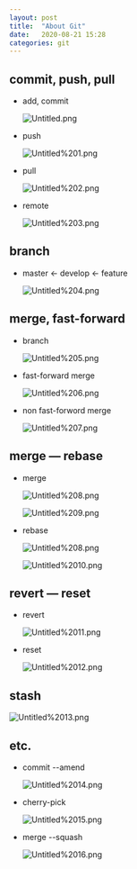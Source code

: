 ```yaml
---
layout: post
title:  "About Git"
date:   2020-08-21 15:28
categories: git
---
```


## commit, push, pull

- add, commit

    ![Untitled.png]({{site.baseurl}}/assets/images/2020-08-21-about-git/Untitled.png)

- push

    ![Untitled%201.png]({{site.baseurl}}/assets/images/2020-08-21-about-git/Untitled%201.png)

- pull

    ![Untitled%202.png]({{site.baseurl}}/assets/images/2020-08-21-about-git/Untitled%202.png)

- remote

    ![Untitled%203.png]({{site.baseurl}}/assets/images/2020-08-21-about-git/Untitled%203.png)

## branch

- master ← develop ← feature

    ![Untitled%204.png]({{site.baseurl}}/assets/images/2020-08-21-about-git/Untitled%204.png)

## merge, fast-forward

- branch

    ![Untitled%205.png]({{site.baseurl}}/assets/images/2020-08-21-about-git/Untitled%205.png)

- fast-forward merge

    ![Untitled%206.png]({{site.baseurl}}/assets/images/2020-08-21-about-git/Untitled%206.png)

- non fast-forword merge

    ![Untitled%207.png]({{site.baseurl}}/assets/images/2020-08-21-about-git/Untitled%207.png)

## merge — rebase

- merge

    ![Untitled%208.png]({{site.baseurl}}/assets/images/2020-08-21-about-git/Untitled%208.png)

    ![Untitled%209.png]({{site.baseurl}}/assets/images/2020-08-21-about-git/Untitled%209.png)

- rebase

    ![Untitled%208.png]({{site.baseurl}}/assets/images/2020-08-21-about-git/Untitled%208.png)

    ![Untitled%2010.png]({{site.baseurl}}/assets/images/2020-08-21-about-git/Untitled%2010.png)

## revert — reset

- revert

    ![Untitled%2011.png]({{site.baseurl}}/assets/images/2020-08-21-about-git/Untitled%2011.png)

- reset

    ![Untitled%2012.png]({{site.baseurl}}/assets/images/2020-08-21-about-git/Untitled%2012.png)

## stash

![Untitled%2013.png]({{site.baseurl}}/assets/images/2020-08-21-about-git/Untitled%2013.png)

## etc.

- commit --amend

    ![Untitled%2014.png]({{site.baseurl}}/assets/images/2020-08-21-about-git/Untitled%2014.png)

- cherry-pick

    ![Untitled%2015.png]({{site.baseurl}}/assets/images/2020-08-21-about-git/Untitled%2015.png)

- merge --squash

    ![Untitled%2016.png]({{site.baseurl}}/assets/images/2020-08-21-about-git/Untitled%2016.png)
